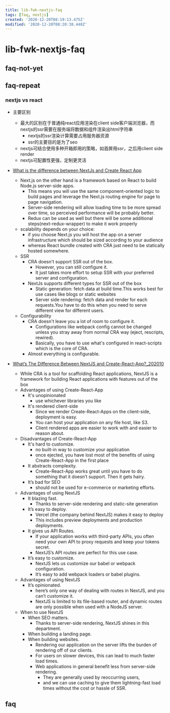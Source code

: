 ```yaml
---
title: lib-fwk-nextjs-faq
tags: [faq, nextjs]
created: '2020-12-20T08:19:13.475Z'
modified: '2020-12-20T08:20:38.440Z'
---
```


# lib-fwk-nextjs-faq

## faq-not-yet

## faq-repeat

### nextjs vs react

- 主要区别
  - 最大的区别在于普通纯react应用渲染在client side客户端浏览器，而nextjs的ssr需要在服务端将数据和组件渲染出html字符串
    - nextjs的ssr渲染计算需要占用服务器资源
    - ssr的主要目的是为了seo
  - nextjs可结合使用多种开箱即用的策略，如首屏用ssr，之后用client side render
  - nextjs可配置性更强，定制更灵活

- [What is the difference between NextJs and Create React App](https://stackoverflow.com/questions/62967958/what-is-the-difference-between-nextjs-and-create-react-app)
  - Next.js on the other hand is a framework based on React to build Node.js server-side apps. 
    - This means you will use the same component-oriented logic to build pages and leverage the Next.js routing engine for page to page navigation. 
    - Server-side rendering will allow loading time to be more spread over time, so perceived performance will be probably better. 
    - Redux can be used as well but there will be some additional steps(next-redux-wrapper) to make it work properly
  - scalability depends on your choice: 
    - if you choose Next.js you will host the app on a server infrastructure which should be sized according to your audience 
    - whereas React bundle created with CRA just need to be statically hosted somewhere.
  - SSR
    - CRA doesn't support SSR out of the box.
      - However, you can still configure it.
      - It just takes more effort to setup SSR with your preferred server and configuration.
    - NextJs supports different types for SSR out of the box
      - Static generation: fetch data at build time.This works best for use cases like blogs or static websites
      - Server side rendering: fetch data and render for each requests.You have to do this when you need to serve different view for different users.
  - Configurability
    - CRA doesn't leave you a lot of room to configure it.
      - Configurations like webpack config cannot be changed unless you stray away from normal CRA way (eject, rescripts, rewired).
      - Basically, you have to use what's configured in react-scripts which is the core of CRA.
    - Almost everything is configurable.

- [What’s The Difference Between NextJS and Create-React-App?_202010](https://medium.com/frontend-digest/whats-the-difference-between-nextjs-and-create-react-app-11b55650a612)
  - While CRA is a tool for scaffolding React applications, NextJS is a framework for building React applications with features out of the box
  - Advantages of using Create-React-App
    - It's unopinionated
      - use whichever libraries you like
    - It's rendered client-side
      - Since we render Create-React-Apps on the client-side, deployment is easy.
      - You can host your application on any file host, like S3. 
      - Client rendered apps are easier to work with and easier to reason about.
  - Disadvantages of Create-React-App
    - It's hard to customize.
      - no built-in way to customize your application
      - once ejected, you have lost most of the benefits of using Create-React-App in the first place
    - It abstracts complexity.
      - Create-React-App works great until you have to do something that it doesn’t support. Then it gets hairy. 
    - It’s bad for SEO
      - should not be used for e-commerce or marketing efforts.
  - Advantages of using NextJS
    - It blazing fast.
      - Thanks to server-side rendering and static-site generation
    - It’s easy to deploy.
      - Vercel (the company behind NextJS) makes it easy to deploy
      - This includes preview deployments and production deployments.
    - It gives us API Routes.
      - If your application works with third-party APIs, you often need your own API to proxy requests and keep your tokens secret. 
      - NextJS’s API routes are perfect for this use case.
    - It’s easy to customize.
      - NextJS lets us customize our babel or webpack configuration. 
      - It’s easy to add webpack loaders or babel plugins.
  - Advantages of using NextJS
    - It’s opinionated.
      - here’s only one way of dealing with routes in NextJS, and you can’t customize it. 
      - NextJS is limited to its file-based router, and dynamic routes are only possible when used with a NodeJS server.
  - When to use NextJS
    - When SEO matters.
      - Thanks to server-side rendering, NextJS shines in this department.
    - When building a landing page.
    - When building websites.
      - Rendering our application on the server lifts the burden of rendering off of our clients. 
      - For users on slower devices, this can lead to much faster load times.
      - Web applications in general benefit less from server-side rendering. 
        - They are generally used by reoccurring users, 
        - and we can use caching to give them lightning-fast load times without the cost or hassle of SSR.

## faq
